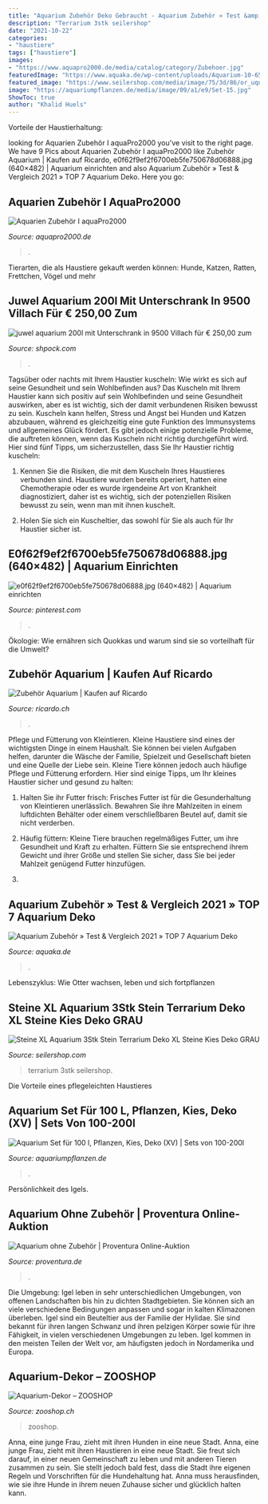 ```yaml
---
title: "Aquarium Zubehör Deko Gebraucht - Aquarium Zubehör » Test &amp; Vergleich 2021 » Top 7 Aquarium Deko"
description: "Terrarium 3stk seilershop"
date: "2021-10-22"
categories:
- "haustiere"
tags: ["haustiere"]
images:
- "https://www.aquapro2000.de/media/catalog/category/Zubehoer.jpg"
featuredImage: "https://www.aquaka.de/wp-content/uploads/Aquarium-10-650x260.jpg"
featured_image: "https://www.seilershop.com/media/image/75/3d/86/or_uqnepmjvc58722e4271309.jpg"
image: "https://aquariumpflanzen.de/media/image/09/a1/e9/Set-15.jpg"
ShowToc: true
author: "Khalid Huels"
---
```



Vorteile der Haustierhaltung:

	

		
looking for Aquarien Zubehör I aquaPro2000 you've visit to the right page. We have 9 Pics about Aquarien Zubehör I aquaPro2000 like Zubehör Aquarium | Kaufen auf Ricardo, e0f62f9ef2f6700eb5fe750678d06888.jpg (640×482) | Aquarium einrichten and also Aquarium Zubehör » Test &amp; Vergleich 2021 » TOP 7 Aquarium Deko. Here you go:
		
    
## Aquarien Zubehör I AquaPro2000

<img loading=lazy src="https://www.aquapro2000.de/media/catalog/category/Zubehoer.jpg" onerror="this.onerror=null;this.src='https://tse3.mm.bing.net/th?id=OIP.TsypDWMKEhxSmzQZFctOdQAAAA&amp;pid=15.1';" alt="Aquarien Zubehör I aquaPro2000">

_Source: aquapro2000.de_

>. 

	

Tierarten, die als Haustiere gekauft werden können: Hunde, Katzen, Ratten, Frettchen, Vögel und mehr

    
## Juwel Aquarium 200l Mit Unterschrank In 9500 Villach Für € 250,00 Zum

<img loading=lazy src="https://webimg.secondhandapp.com/1.1/5e4261afd16aa0038c0f1b22" onerror="this.onerror=null;this.src='https://tse3.mm.bing.net/th?id=OIP.HI8F07yuKFdiwedvyCAVtAHaJ4&amp;pid=15.1';" alt="juwel aquarium 200l mit Unterschrank in 9500 Villach für € 250,00 zum">

_Source: shpock.com_

>. 

	

Tagsüber oder nachts mit Ihrem Haustier kuscheln: Wie wirkt es sich auf seine Gesundheit und sein Wohlbefinden aus?
Das Kuscheln mit Ihrem Haustier kann sich positiv auf sein Wohlbefinden und seine Gesundheit auswirken, aber es ist wichtig, sich der damit verbundenen Risiken bewusst zu sein. Kuscheln kann helfen, Stress und Angst bei Hunden und Katzen abzubauen, während es gleichzeitig eine gute Funktion des Immunsystems und allgemeines Glück fördert. Es gibt jedoch einige potenzielle Probleme, die auftreten können, wenn das Kuscheln nicht richtig durchgeführt wird. Hier sind fünf Tipps, um sicherzustellen, dass Sie Ihr Haustier richtig kuscheln:
1) Kennen Sie die Risiken, die mit dem Kuscheln Ihres Haustieres verbunden sind. Haustiere wurden bereits operiert, hatten eine Chemotherapie oder es wurde irgendeine Art von Krankheit diagnostiziert, daher ist es wichtig, sich der potenziellen Risiken bewusst zu sein, wenn man mit ihnen kuschelt.

2) Holen Sie sich ein Kuscheltier, das sowohl für Sie als auch für Ihr Haustier sicher ist.

    
## E0f62f9ef2f6700eb5fe750678d06888.jpg (640×482) | Aquarium Einrichten

<img loading=lazy src="https://i.pinimg.com/736x/d6/68/ff/d668ffed86114c520d29250e05b5e0a8.jpg" onerror="this.onerror=null;this.src='https://tse1.mm.bing.net/th?id=OIP.HIJkJrZWd_cCBWj0VTfLaQHaFk&amp;pid=15.1';" alt="e0f62f9ef2f6700eb5fe750678d06888.jpg (640×482) | Aquarium einrichten">

_Source: pinterest.com_

>. 

	

Ökologie: Wie ernähren sich Quokkas und warum sind sie so vorteilhaft für die Umwelt?

    
## Zubehör Aquarium | Kaufen Auf Ricardo

<img loading=lazy src="https://img.ricardostatic.ch/t_1000x750/pl/1139694808/0/1/zubehor-aquarium.jpg" onerror="this.onerror=null;this.src='https://tse4.mm.bing.net/th?id=OIP.fwGpyvyfphZkLKNmMOp3xgHaFj&amp;pid=15.1';" alt="Zubehör Aquarium | Kaufen auf Ricardo">

_Source: ricardo.ch_

>. 

	

Pflege und Fütterung von Kleintieren.
Kleine Haustiere sind eines der wichtigsten Dinge in einem Haushalt. Sie können bei vielen Aufgaben helfen, darunter die Wäsche der Familie, Spielzeit und Gesellschaft bieten und eine Quelle der Liebe sein. Kleine Tiere können jedoch auch häufige Pflege und Fütterung erfordern. Hier sind einige Tipps, um Ihr kleines Haustier sicher und gesund zu halten:
1. Halten Sie ihr Futter frisch: Frisches Futter ist für die Gesunderhaltung von Kleintieren unerlässlich. Bewahren Sie ihre Mahlzeiten in einem luftdichten Behälter oder einem verschließbaren Beutel auf, damit sie nicht verderben.

2. Häufig füttern: Kleine Tiere brauchen regelmäßiges Futter, um ihre Gesundheit und Kraft zu erhalten. Füttern Sie sie entsprechend ihrem Gewicht und ihrer Größe und stellen Sie sicher, dass Sie bei jeder Mahlzeit genügend Futter hinzufügen.

3.

    
## Aquarium Zubehör » Test &amp; Vergleich 2021 » TOP 7 Aquarium Deko

<img loading=lazy src="https://www.aquaka.de/wp-content/uploads/Aquarium-10-650x260.jpg" onerror="this.onerror=null;this.src='https://tse2.mm.bing.net/th?id=OIP.k-czowN-V-QhrUNiEKbCRwHaC9&amp;pid=15.1';" alt="Aquarium Zubehör » Test &amp; Vergleich 2021 » TOP 7 Aquarium Deko">

_Source: aquaka.de_

>. 

	

Lebenszyklus: Wie Otter wachsen, leben und sich fortpflanzen

    
## Steine XL Aquarium 3Stk Stein Terrarium Deko XL Steine Kies Deko GRAU

<img loading=lazy src="https://www.seilershop.com/media/image/75/3d/86/or_uqnepmjvc58722e4271309.jpg" onerror="this.onerror=null;this.src='https://tse1.mm.bing.net/th?id=OIP.gUaJgmuv7JmAsBl4cVS2nQHaFO&amp;pid=15.1';" alt="Steine XL Aquarium 3Stk Stein Terrarium Deko XL Steine Kies Deko GRAU">

_Source: seilershop.com_

>terrarium 3stk seilershop. 

	

Die Vorteile eines pflegeleichten Haustieres

    
## Aquarium Set Für 100 L, Pflanzen, Kies, Deko (XV) | Sets Von 100-200l

<img loading=lazy src="https://aquariumpflanzen.de/media/image/09/a1/e9/Set-15.jpg" onerror="this.onerror=null;this.src='https://tse1.mm.bing.net/th?id=OIP.K160-AM3ecKkAGThyS0lXAHaEZ&amp;pid=15.1';" alt="Aquarium Set für 100 l, Pflanzen, Kies, Deko (XV) | Sets von 100-200l">

_Source: aquariumpflanzen.de_

>. 

	

Persönlichkeit des Igels.

    
## Aquarium Ohne Zubehör | Proventura Online-Auktion

<img loading=lazy src="https://www.proventura.de/images/item_images/gallery/116601_0.jpg" onerror="this.onerror=null;this.src='https://tse3.mm.bing.net/th?id=OIP.oQqqJbZlSwhWHb-YG_OmJQHaFj&amp;pid=15.1';" alt="Aquarium ohne Zubehör | Proventura Online-Auktion">

_Source: proventura.de_

>. 

	

Die Umgebung: Igel leben in sehr unterschiedlichen Umgebungen, von offenen Landschaften bis hin zu dichten Stadtgebieten. Sie können sich an viele verschiedene Bedingungen anpassen und sogar in kalten Klimazonen überleben.
Igel sind ein Beuteltier aus der Familie der Hylidae. Sie sind bekannt für ihren langen Schwanz und ihren pelzigen Körper sowie für ihre Fähigkeit, in vielen verschiedenen Umgebungen zu leben. Igel kommen in den meisten Teilen der Welt vor, am häufigsten jedoch in Nordamerika und Europa.

    
## Aquarium-Dekor – ZOOSHOP

<img loading=lazy src="https://www.zooshop.ch/wp-content/uploads/2020/02/202346-scr-370x358.jpg" onerror="this.onerror=null;this.src='https://tse2.mm.bing.net/th?id=OIP.hcEZykPOUlewkJx_AYUjOAAAAA&amp;pid=15.1';" alt="Aquarium-Dekor – ZOOSHOP">

_Source: zooshop.ch_

>zooshop. 

	

Anna, eine junge Frau, zieht mit ihren Hunden in eine neue Stadt.
Anna, eine junge Frau, zieht mit ihren Haustieren in eine neue Stadt. Sie freut sich darauf, in einer neuen Gemeinschaft zu leben und mit anderen Tieren zusammen zu sein. Sie stellt jedoch bald fest, dass die Stadt ihre eigenen Regeln und Vorschriften für die Hundehaltung hat. Anna muss herausfinden, wie sie ihre Hunde in ihrem neuen Zuhause sicher und glücklich halten kann.

